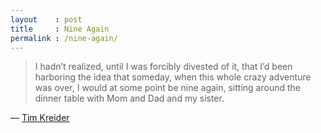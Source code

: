 ```yaml
---
layout    : post
title     : Nine Again
permalink : /nine-again/
---
```


> I hadn’t realized, until I was forcibly divested of it, that I’d been
> harboring the idea that someday, when this whole crazy adventure was over, I
> would at some point be nine again, sitting around the dinner table with Mom
> and Dad and my sister.

&mdash; [Tim Kreider](http://opinionator.blogs.nytimes.com/2013/01/20/you-are-going-to-die/)

